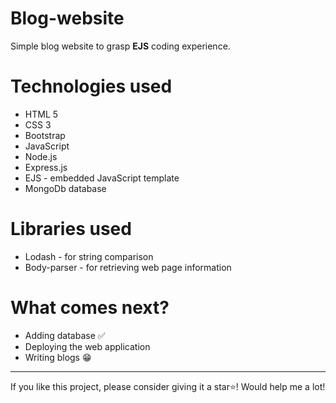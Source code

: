 # Blog-website

Simple blog website to grasp <strong>EJS</strong> coding experience.

<h1>Technologies used</h1>

- HTML 5
- CSS 3
- Bootstrap
- JavaScript
- Node.js
- Express.js
- EJS - embedded JavaScript template
- MongoDb database

<h1> Libraries used </h1>

- Lodash - for string comparison
- Body-parser - for retrieving web page information

<h1>What comes next?</h1>

- Adding database ✅
- Deploying the web application
- Writing blogs 😁

<hr>

If you like this project, please consider giving it a star⭐! Would help me a lot!
